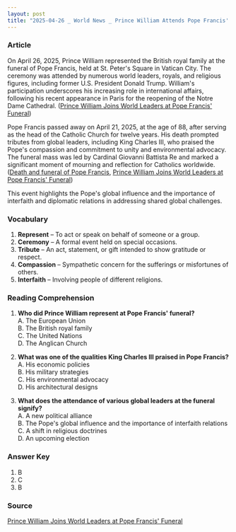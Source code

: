 ```yaml
---
layout: post
title: "2025-04-26 _ World News _ Prince William Attends Pope Francis' Funeral in Vatican City"
---
```


### Article

On April 26, 2025, Prince William represented the British royal family at the funeral of Pope Francis, held at St. Peter's Square in Vatican City. The ceremony was attended by numerous world leaders, royals, and religious figures, including former U.S. President Donald Trump. William's participation underscores his increasing role in international affairs, following his recent appearance in Paris for the reopening of the Notre Dame Cathedral. ([Prince William Joins World Leaders at Pope Francis' Funeral](https://people.com/prince-william-attends-pope-francis-funeral-11721341?utm_source=chatgpt.com))

Pope Francis passed away on April 21, 2025, at the age of 88, after serving as the head of the Catholic Church for twelve years. His death prompted tributes from global leaders, including King Charles III, who praised the Pope's compassion and commitment to unity and environmental advocacy. The funeral mass was led by Cardinal Giovanni Battista Re and marked a significant moment of mourning and reflection for Catholics worldwide. ([Death and funeral of Pope Francis](https://en.wikipedia.org/wiki/Death_and_funeral_of_Pope_Francis?utm_source=chatgpt.com), [Prince William Joins World Leaders at Pope Francis' Funeral](https://people.com/prince-william-attends-pope-francis-funeral-11721341?utm_source=chatgpt.com))

This event highlights the Pope's global influence and the importance of interfaith and diplomatic relations in addressing shared global challenges.

<!-- split -->
### Vocabulary

1. **Represent** – To act or speak on behalf of someone or a group.
2. **Ceremony** – A formal event held on special occasions.
3. **Tribute** – An act, statement, or gift intended to show gratitude or respect.
4. **Compassion** – Sympathetic concern for the sufferings or misfortunes of others.
5. **Interfaith** – Involving people of different religions.

<!-- split -->
### Reading Comprehension

1. **Who did Prince William represent at Pope Francis' funeral?**  
    A. The European Union  
    B. The British royal family  
    C. The United Nations  
    D. The Anglican Church  

2. **What was one of the qualities King Charles III praised in Pope Francis?**  
    A. His economic policies  
    B. His military strategies  
    C. His environmental advocacy  
    D. His architectural designs  

3. **What does the attendance of various global leaders at the funeral signify?**  
    A. A new political alliance  
    B. The Pope's global influence and the importance of interfaith relations  
    C. A shift in religious doctrines  
    D. An upcoming election  

<!-- split -->
### Answer Key

1. B  
2. C  
3. B  

<!-- split -->
### Source

[Prince William Joins World Leaders at Pope Francis' Funeral](https://people.com/prince-william-attends-pope-francis-funeral-11721341)
